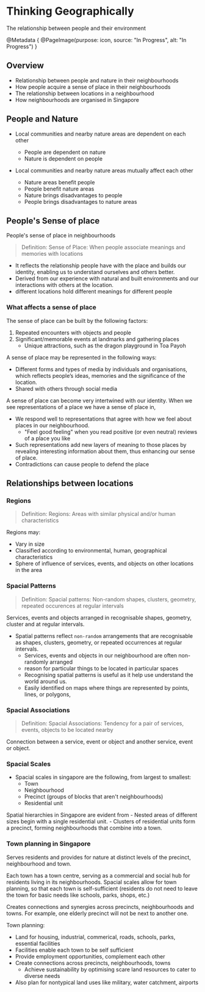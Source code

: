 # Thinking Geographically

The relationship between people and their environment

@Metadata {
    @PageImage(purpose: icon, source: "In Progress", alt: "In Progress")
}

## Overview

- Relationship between people and nature in their neighbourhoods
- How people acquire a sense of place in their neighbourhoods
- The relationship between locations in a neighbourhood
- How neighbourhoods are organised in Singapore

## People and Nature

- Local communities and nearby nature areas are dependent on each other
    - People are dependent on nature
    - Nature is dependent on people

- Local communities and nearby nature areas mutually affect each other
    - Nature areas benefit people
    - People benefit nature areas
    - Nature brings disadvantages to people
    - People brings disadvantages to nature areas

## People's Sense of place

People's sense of place in neighbourhoods

> Definition: Sense of Place: When people associate meanings and memories with locations

- It reflects the relationship people have with the place and builds our identity, enabling us to understand ourselves 
and others better.
- Derived from our experience with natural and built environments and our interactions with others at the location.
- different locations hold different meanings for different people

### What affects a sense of place

The sense of place can be built by the following factors:
1. Repeated encounters with objects and people
2. Significant/memorable events at landmarks and gathering places
    - Unique attractions, such as the dragon playground in Toa Payoh

A sense of place may be represented in the following ways:
- Different forms and types of media by individuals and organisations, which reflects people’s ideas, memories and the 
significance of the location.
- Shared with others through social media

A sense of place can become very intertwined with our identity. When we see representations of a place we have a sense 
of place in,
- We respond well to representations that agree with how we feel about 
places in our neighbourhood.
    - "Feel good feeling" when you read positive (or even neutral) reviews of a place you like
- Such representations add new layers of meaning to those places by revealing interesting information about them, thus 
enhancing our sense of place.
- Contradictions can cause people to defend the place

## Relationships between locations

### Regions

> Definition: Regions: Areas with similar physical and/or human characteristics

Regions may:
- Vary in size
- Classified according to environmental, human, geographical characteristics
- Sphere of influence of services, events, and objects on other locations in the area

### Spacial Patterns

> Definition: Spacial patterns: Non-random shapes, clusters, geometry, repeated occurences at regular intervals

Services, events and objects arranged in recognisable shapes, geometry, cluster and at regular intervals.

- Spatial patterns reflect `non-random` arrangements that are recognisable as shapes, clusters, geometry, or repeated 
occurrences at regular intervals.
    - Services, events and objects in our neighbourhood are often non-randomly arranged
    - reason for particular things to be located in particular spaces
    - Recognising spatial patterns is useful as it help use understand the world around us.
    - Easily identified on maps where things are represented by points, lines, or polygons,

### Spacial Associations

> Definition: Spacial Associations: Tendency for a pair of services, events, objects to be located nearby

Connection between a service, event or object and another service, event or object.

### Spacial Scales
- Spacial scales in singapore are the following, from largest to smallest:
    - Town
    - Neighbourhood
    - Precinct (groups of blocks that aren't neighbourhoods)
    - Residential unit
    
Spatial hierarchies in Singapore are evident from
    - Nested areas of different sizes begin with a single residential unit.
    - Clusters of residential units form a precinct, forming neighbourhoods that combine into a town.

### Town planning in Singapore
Serves residents and provides for nature at distinct levels of the precinct, neighbourhood and town.

Each town has a town centre, serving as a commercial and social hub for residents living in its neighbourhoods. Spacial 
scales allow for town planning, so that each town is self-sufficient (residents do not need to leave the town for basic 
needs like schools, parks, shops, etc.)

Creates connections and synergies across precincts, neighbourhoods and towns. For example, one elderly precinct will not 
be next to another one.

Town planning:
- Land for housing, industrial, commerical, roads, schools, parks, essential facilities
- Facilities enable each town to be self sufficient
- Provide employment opportunities, complement each other
- Create connections across precincts, neighbourhoods, towns
    - Achieve sustainability by optimising scare land resources to cater to diverse needs
- Also plan for nontypical land uses like military, water catchment, airports
